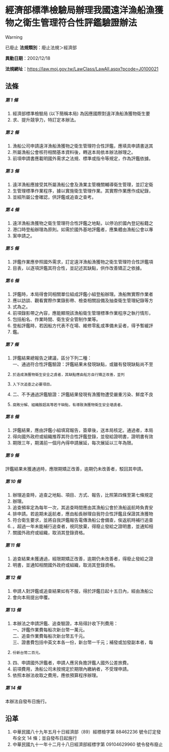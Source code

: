 # 經濟部標準檢驗局辦理我國遠洋漁船漁獲物之衛生管理符合性評鑑驗證辦法


> [!WARNING]
> 已廢止
**法規類別**：廢止法規＞經濟部

**異動日期**：2002/12/18  

**法規網址**：https://law.moj.gov.tw/LawClass/LawAll.aspx?pcode=J0100021



## 法條
##### 第 1 條
1. 經濟部標準檢驗局 (以下簡稱本局) 為因應國際對遠洋漁船漁獲物衛生要
1. 求、提升競爭力，特訂定本辦法。

##### 第 2 條
1. 漁船公司申請遠洋漁船漁獲物之衛生管理符合性評鑑，應填具申請書送其
1. 所屬漁船公會核符相關基本資料後，轉送本局依本辦法辦理之。
1. 前項申請書應載明國外需求之法規、標準或指令等規定，作為評鑑依據。

##### 第 3 條
1. 遠洋漁船應接受其所屬漁船公會及漁業主管機關輔導衛生管理，並訂定衛
1. 生管理標準作業程序，據以實施衛生管理作業。其實際作業應作成紀錄，
1. 並經所屬公會確認，供評鑑或追查之查考。

##### 第 4 條
1. 遠洋漁船漁獲物之衛生管理符合性評鑑之地點，以停泊於國內登記船籍之
1. 港口時登船辦理為原則。如需於國外基地評鑑者，應集體由漁船公會以專
1. 案申請之。

##### 第 5 條
1. 評鑑作業應參照國外需求，訂定遠洋漁船漁獲物之衛生管理符合性評鑑項
1. 目表，以逐項評鑑其符合性，並記述其缺點，供作改善矯正之依據。

##### 第 6 條
1. 評鑑時，本局得會同相關單位組成評鑑小組登船辦理。漁船無實際作業者
1. 應以訪談、觀看實際作業錄影帶、檢查相關設備及抽查衛生管理紀錄等方
1. 式為之。
1. 前項錄影帶之內容，應能顯現該漁船衛生管理標準作業程序之執行情形，
1. 包括船名、作業時間、衛生安全管制作業等。
1. 登船評鑑時，若因船方代表不在場、維修零亂或準備未妥者，得予暫緩評
1. 鑑。

##### 第 7 條
1. 評鑑結果總報告之建議，區分下列二種：  
一、通過符合性評鑑驗證：評鑑結果未發現缺點，或雖有發現缺點尚不至
1.     於造成漁獲物衛生安全之虞者，其缺點應由船方自行矯正改善，並列
1.     入下次追查之必要項目。
1. 二、不予通過評鑑驗證：評鑑結果發現有漁獲物遭受嚴重污染、鮮度不良
1.     腐敗分解、組織胺超高等若干缺點，有導致漁獲物衛生安全堪虞者。

##### 第 8 條
1. 評鑑結果，應由評鑑小組填寫報告，簽章後，送本局核定。通過者，本局
1. 得向國外政府或組織推荐其符合性評鑑登錄，並發給證明書，證明書有效
1. 期限三年，期滿前一個月內得申請展延，每次展延以三年為限。

##### 第 9 條
評鑑結果未獲通過時，應限期矯正改善，逾期仍未改善者，駁回其申請。

##### 第 10 條
1. 辦理追查時，追查之地點、項目、方式、報告，比照第四條至第七條規定
1. 辦理。
1. 追查頻率定為每年一次，其追查時間應由其漁船公會於漁船返航時負責安
1. 排申請。若逾期未返航者，應由船長辦理自我符合性評鑑且保證其漁獲物
1. 符合衛生要求，並將自我評鑑報告電傳漁船公會備查，俟返航時補行追查
1. 。超過一年未能補行追查者，視同放棄，得廢止發給之證明書，並通知相
1. 關國外政府或組織，取消其登錄資格。

##### 第 11 條
1. 追查結果未獲通過，經限期矯正改善，逾期仍未改善者，得廢止發給之證
1. 明書，並通知相關國外政府或組織，取消其登錄資格。

##### 第 12 條
1. 申請人對評鑑或追查結果如有不服，得於評鑑日起十五日內，經由漁船公
1. 會向本局提出申覆。

##### 第 13 條
1. 本辦法之申請評鑑、追查驗證，本局得計收下列費用：  
一、評鑑作業費每船次新台幣一萬元。  
二、追查作業費每船次新台幣五千元。  
三、證書費包括中英文本各一份，新台幣一千元；補發或加發副本者，每
1.     份新台幣二百元。
1. 四、申請國外評鑑者，申請人應另負擔評鑑人國外公差旅費。
1. 前項費用，漁船公司未按規定於期限內繳納者，不受理申請。
1. 依照本辦法收取之費用，應依預算程序辦理。

##### 第 14 條
本辦法自發布日施行。

## 沿革
1. 中華民國八十九年五月十日經濟部（89）經標檢字第 88462236 號令訂定發布全文 14 條；並自發布日起施行
1. 中華民國九十一年十二月十八日經濟部經標字第 09104629960  號令發布廢止
